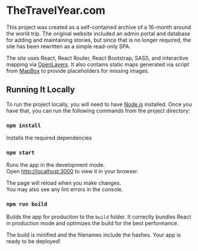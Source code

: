 # TheTravelYear.com

This project was created as a self-contained archive of a 16-month around the world trip. The original website included an admin portal and database for adding and maintaining stories, but since that is no longer required, the site has been rewritten as a simple read-only SPA.

The site uses React, React Router, React Bootstrap, SASS, and interactive mapping via [OpenLayers](https://openlayers.org/). It also contains static maps generated via script from [MapBox](https://www.mapbox.com/static-maps) to provide placeholders for missing images.


## Running It Locally

To run the project locally, you will need to have [Node.js](https://nodejs.org/en/) installed. Once you have that, you can run the following commands from the project directory:

### `npm install`

Installs the required dependencies

### `npm start`

Runs the app in the development mode.\
Open [http://localhost:3000](http://localhost:3000) to view it in your browser.

The page will reload when you make changes.\
You may also see any lint errors in the console.

### `npm run build`

Builds the app for production to the `build` folder. It correctly bundles React in production mode and optimizes the build for the best performance.

The build is minified and the filenames include the hashes.
Your app is ready to be deployed!
